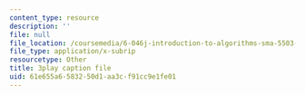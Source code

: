 ```yaml
---
content_type: resource
description: ''
file: null
file_location: /coursemedia/6-046j-introduction-to-algorithms-sma-5503-fall-2005/61e655a6583250d1aa3cf91cc9e1fe01_JZHBa-rLrBA.vtt
file_type: application/x-subrip
resourcetype: Other
title: 3play caption file
uid: 61e655a6-5832-50d1-aa3c-f91cc9e1fe01
---
```


